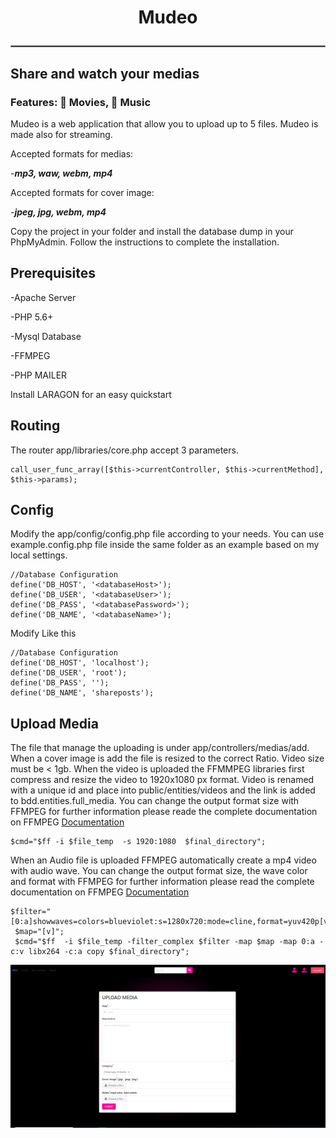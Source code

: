 # <center>Mudeo</center>  <hr style="border:1px solid gray"> </hr>
## Share and watch your medias
### Features:  🎥 Movies, 🎵 Music

Mudeo is a web application that allow you to upload up to 5 files. Mudeo is made also for streaming.

Accepted formats for medias:

-***mp3, waw, webm, mp4***

Accepted formats for cover image:

-***jpeg, jpg, webm, mp4***


Copy the project in your folder and install the database dump in your PhpMyAdmin. Follow the instructions to complete the installation.

## Prerequisites

-Apache Server

-PHP 5.6+

-Mysql Database

-FFMPEG

-PHP MAILER

Install LARAGON for an easy quickstart

## Routing
The router app/libraries/core.php accept 3 parameters.
```
call_user_func_array([$this->currentController, $this->currentMethod], $this->params);
```


## Config 
Modify the app/config/config.php file according to your needs. You can use example.config.php file inside the same folder as an example based on my local settings.
```
//Database Configuration
define('DB_HOST', '<databaseHost>');
define('DB_USER', '<databaseUser>');
define('DB_PASS', '<databasePassword>');
define('DB_NAME', '<databaseName>');
```
Modify Like this
```
//Database Configuration
define('DB_HOST', 'localhost');
define('DB_USER', 'root');
define('DB_PASS', '');
define('DB_NAME', 'shareposts');
```


## Upload Media
The file that manage the uploading is under app/controllers/medias/add. When a cover image is add the file is resized to the correct Ratio.
Video size must be < 1gb. When the video is uploaded the FFMMPEG libraries first compress and resize the video to 1920x1080 px format. Video is renamed with a unique id and place into public/entities/videos and the link is added to bdd.entities.full_media.
You can change the output format size with FFMPEG for further information please reade the complete documentation on FFMPEG <a href="https://ffmpeg.org/documentation.html">Documentation</a>
```
$cmd="$ff -i $file_temp  -s 1920:1080  $final_directory";
```
When an Audio file is uploaded FFMPEG automatically create a mp4 video with audio wave. You can change the output format size, the wave color and format with FFMPEG for further information please read the complete documentation on FFMPEG <a href="https://ffmpeg.org/documentation.html">Documentation</a>
```
$filter="[0:a]showwaves=colors=blueviolet:s=1280x720:mode=cline,format=yuv420p[v]";
 $map="[v]";
 $cmd="$ff  -i $file_temp -filter_complex $filter -map $map -map 0:a -c:v libx264 -c:a copy $final_directory";
```
![Screenshot](md-files/upload.png)